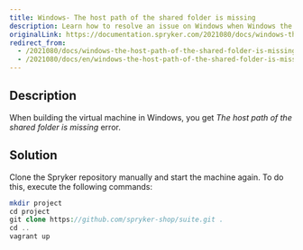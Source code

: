 ```yaml
---
title: Windows- The host path of the shared folder is missing
description: Learn how to resolve an issue on Windows when Windows the host path of the shared folder is missing
originalLink: https://documentation.spryker.com/2021080/docs/windows-the-host-path-of-the-shared-folder-is-missing
redirect_from:
  - /2021080/docs/windows-the-host-path-of-the-shared-folder-is-missing
  - /2021080/docs/en/windows-the-host-path-of-the-shared-folder-is-missing
---
```


## Description
When building the virtual machine in Windows, you get *The host path of the shared folder is missing* error.

## Solution
Clone the Spryker repository manually and start the machine again. To do this, execute the following commands:

```php
mkdir project
cd project
git clone https://github.com/spryker-shop/suite.git .
cd ..
vagrant up
```
